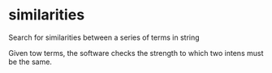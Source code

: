 # similarities
Search for similarities between a series of terms in string

Given tow terms, the software checks the strength to which two intens must be the same.
